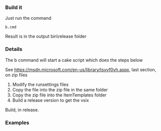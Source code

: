 


###  Build it

Just run the command 

```
b.cmd
```


Result is in the output bin\release folder

### Details


The b command will start a cake script which does the steps below


See https://msdn.microsoft.com/en-us/library/tsyyf0yh.aspx, last section, on zip files

1. Modify the runsettings files
2. Copy the file into the zip file in the same folder
3. Copy the zip file into the ItemTemplates folder
4. Build a release version to get the vsix

Build, in release.

### Examples

